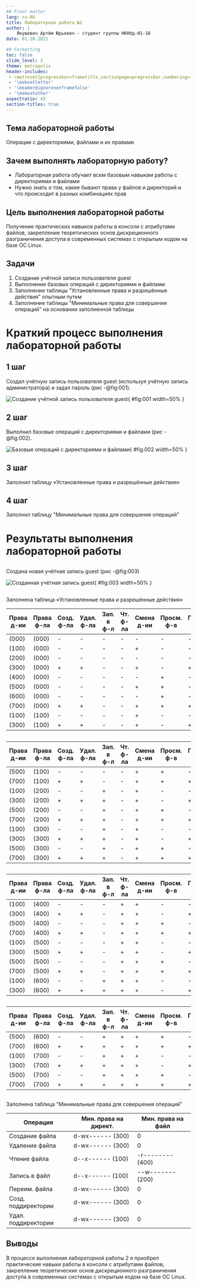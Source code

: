 ```yaml
---
## Front matter
lang: ru-RU
title: Лабораторная работа №2
author: |
	Якушевич Артём Юрьевич - студент группы НКНбд-01-18
date: 01.10.2021

## Formatting
toc: false
slide_level: 2
theme: metropolis
header-includes: 
 - \metroset{progressbar=frametitle,sectionpage=progressbar,numbering=fraction}
 - '\makeatletter'
 - '\beamer@ignorenonframefalse'
 - '\makeatother'
aspectratio: 43
section-titles: true
---
```


## Тема лабораторной работы

Операции с директориями, файлами и их правами

## Зачем выполнять лабораторную работу?

- Лабораторная работа обучает всем базовым навыкам работы с директориями и файлами
- Нужно знать о том, какие бывают права у файлов и директорий и что происходит в разных комбинациях прав

## Цель выполнения лабораторной работы

Получение практических навыков работы в консоли с атрибутами файлов, закрепление теоретических основ дискреционного разграничения доступа в современных системах с открытым кодом на базе ОС Linux.

## Задачи 

1. Создание учётной записи пользователя guest
2. Выполнение базовых операций с директориями и файлами
3. Заполнение таблицы "Установленные права и разрешённые действия" опытным путем
4. Заполнение таблицы "Минимальные права для совершения операций" на основании заполненной таблицы 

# Краткий процесс выполнения лабораторной работы

## 1 шаг

Создал учётную запись пользователя guest (используя учётную запись администратора) и задал пароль (рис -@fig:001).

![Создание учётной запись пользователя guest](image/2.png){ #fig:001 width=50% }

## 2 шаг

Выполнил базовые операций с директориями и файлами (рис -@fig:002).

![Базовые операций с директориями и файлами](image/6.png){ #fig:002 width=50% }

## 3 шаг

Заполнил таблицу «Установленные права и разрешённые действия» 


## 4 шаг

Заполнил таблицу "Минимальные права для совершения операций" 

# Результаты выполнения лабораторной работы

##

Создана новая учётная запись guest (рис -@fig:003)

![Созданная учётная запись guest](image/3.png){ #fig:003 width=50% }

##

Заполнена таблица «Установленные права и разрешённые действия» 

|Права д-ии|Права ф-ла|Созд. ф-ла|Удал. ф-ла|Зап. в ф-л|Чт. ф-ла|Смена д-ии|Просм. ф-в|Переим. ф-ла|См. атр.|
|----------|----------|----------|----------|----------|--------|----------|----------|------------|--------|
|(000)     |(000)     |-         |-         |-         |-       |-         |-         |-           |-       |
|(100)     |(000)     |-         |-         |-         |-       |+         |-         |-           |+       |
|(200)     |(000)     |-         |-         |-         |-       |-         |-         |-           |-       |
|(300)     |(000)     |+         |+         |-         |-       |+         |-         |+           |+       |
|(400)     |(000)     |-         |-         |-         |-       |-         |+         |-           |-       |
|(500)     |(000)     |-         |-         |-         |-       |+         |+         |-           |+       |
|(600)     |(000)     |-         |-         |-         |-       |-         |+         |-           |-       |
|(700)     |(000)     |+         |+         |-         |-       |+         |+         |+           |+       |
|(100)     |(100)     |-         |-         |-         |-       |+         |-         |-           |+       |
|(300)     |(100)     |+         |+         |-         |-       |+         |-         |+           |+       |

## 

|Права д-ии|Права ф-ла|Созд. ф-ла|Удал. ф-ла|Зап. в ф-л|Чт. ф-ла|Смена д-ии|Просм. ф-в|Переим. ф-ла|См. атр.|
|----------|----------|----------|----------|----------|--------|----------|----------|------------|--------|
|(500)     |(100)     |-         |-         |-         |-       |+         |+         |-           |+       |
|(700)     |(100)     |+         |+         |-         |-       |+         |+         |+           |+       |
|(100)     |(200)     |-         |-         |+         |-       |+         |-         |-           |+       |
|(300)     |(200)     |+         |+         |+         |-       |+         |-         |+           |+       |
|(500)     |(200)     |-         |-         |+         |-       |+         |+         |-           |+       |
|(700)     |(200)     |+         |+         |+         |-       |+         |+         |+           |+       |
|(100)     |(300)     |-         |-         |+         |-       |+         |-         |-           |+       |
|(300)     |(300)     |+         |+         |+         |-       |+         |-         |+           |+       |
|(500)     |(300)     |-         |-         |+         |-       |+         |+         |-           |+       |
|(700)     |(300)     |+         |+         |+         |-       |+         |+         |+           |+       |

##

|Права д-ии|Права ф-ла|Созд. ф-ла|Удал. ф-ла|Зап. в ф-л|Чт. ф-ла|Смена д-ии|Просм. ф-в|Переим. ф-ла|См. атр.|
|----------|----------|----------|----------|----------|--------|----------|----------|------------|--------|
|(100)     |(400)     |-         |-         |-         |+       |+         |-         |-           |+       |
|(300)     |(400)     |+         |+         |-         |+       |+         |-         |+           |+       |
|(500)     |(400)     |-         |-         |-         |+       |+         |+         |-           |+       |
|(700)     |(400)     |+         |+         |-         |+       |+         |+         |+           |+       |
|(100)     |(500)     |-         |-         |-         |+       |+         |-         |-           |+       |
|(300)     |(500)     |+         |+         |-         |+       |+         |-         |+           |+       |
|(500)     |(500)     |-         |-         |-         |+       |+         |+         |-           |+       |
|(700)     |(500)     |+         |+         |-         |+       |+         |+         |+           |+       |
|(100)     |(600)     |-         |-         |+         |+       |+         |-         |-           |+       |
|(300)     |(600)     |+         |+         |+         |+       |+         |-         |+           |+       |

##

|Права д-ии|Права ф-ла|Созд. ф-ла|Удал. ф-ла|Зап. в ф-л|Чт. ф-ла|Смена д-ии|Просм. ф-в|Переим. ф-ла|См. атр.|
|----------|----------|----------|----------|----------|--------|----------|----------|------------|--------|
|(500)     |(600)     |-         |-         |+         |+       |+         |+         |-           |+       |
|(700)     |(600)     |+         |+         |+         |+       |+         |+         |+           |+       |
|(100)     |(700)     |-         |-         |+         |+       |+         |-         |-           |+       |
|(300)     |(700)     |+         |+         |+         |+       |+         |-         |+           |+       |
|(500)     |(700)     |-         |-         |+         |+       |+         |+         |-           |+       |
|(700)     |(700)     |+         |+         |+         |+       |+         |+         |+           |+       |

##

Заполнена таблица "Минимальные права для совершения операций" 


|Операция              |Мин. права на директ.|Мин. права на файл|
|----------------------|---------------------|------------------|
|Создание файла        |d-wx------ (300)     |0                 |
|Удаление файла        |d-wx------ (300)     |0                 |
|Чтение файла          |d--x------ (100)     |-r-------- (400)  |
|Запись в файл         |d--x------ (100)     |--w------- (200)  |
|Переим. файла         |d-wx------ (300)     |0                 |
|Созд. поддиректории   |d-wx------ (300)     |0                 |
|Удал. поддиректории   |d-wx------ (300)     |0                 |

## Выводы

В процессе выполнения лабораторной работы 2 я приобрел практические навыки работы в консоли с атрибутами файлов, закрепление теоретических основ дискреционного разграничения доступа в современных системах с открытым кодом на базе ОС Linux.
